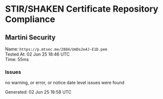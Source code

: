 # STIR/SHAKEN Certificate Repository Compliance

## Martini Security

Name: `https://p.mtsec.me/2884/UmDs2e4J-E1D.pem`\
Tested At: 02 Jun 25 18:46 UTC\
Time: 55ms

### Issues

no warning, or error, or notice date level issues were found

Generated: 02 Jun 25 18:58 UTC